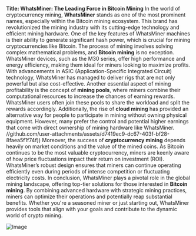 **Title: WhatsMiner: The Leading Force in Bitcoin Mining**
In the world of cryptocurrency mining, **WhatsMiner** stands as one of the most prominent names, especially within the Bitcoin mining ecosystem. This brand has revolutionized the mining industry with its cutting-edge technology and efficient mining hardware. One of the key features of WhatsMiner machines is their ability to generate significant hash power, which is crucial for mining cryptocurrencies like Bitcoin. 
The process of mining involves solving complex mathematical problems, and **Bitcoin mining** is no exception. WhatsMiner devices, such as the M30 series, offer high performance and energy efficiency, making them ideal for miners looking to maximize profits. With advancements in ASIC (Application-Specific Integrated Circuit) technology, WhatsMiner has managed to deliver rigs that are not only powerful but also cost-effective.
Another essential aspect of mining profitability is the concept of **mining pools**, where miners combine their computational resources to increase the chances of earning rewards. WhatsMiner users often join these pools to share the workload and split the rewards accordingly. Additionally, the rise of **cloud mining** has provided an alternative way for people to participate in mining without owning physical equipment. However, many prefer the control and potential higher earnings that come with direct ownership of mining hardware like WhatsMiner.
 //github.com/user-attachments/assets/d7419ec9-dc67-403f-bf28-8faea5f1f74f))
Moreover, the success of **cryptocurrency mining** depends heavily on market conditions and the value of the mined coins. As Bitcoin continues to be the most valuable cryptocurrency, miners are keenly aware of how price fluctuations impact their return on investment (ROI). WhatsMiner’s robust design ensures that miners can continue operating efficiently even during periods of intense competition or fluctuating electricity costs.
In conclusion, WhatsMiner plays a pivotal role in the global mining landscape, offering top-tier solutions for those interested in **Bitcoin mining**. By combining advanced hardware with strategic mining practices, miners can optimize their operations and potentially reap substantial benefits. Whether you're a seasoned miner or just starting out, WhatsMiner provides tools that align with your goals and contribute to the dynamic world of crypto mining.


![Image](https://github.com/user-attachments/assets/d7419ec9-dc67-403f-bf28-8faea5f1f74f)
